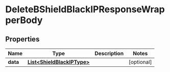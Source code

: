 

# DeleteBShieldBlackIPResponseWrapperBody


## Properties

Name | Type | Description | Notes
------------ | ------------- | ------------- | -------------
**data** | [**List&lt;ShieldBlackIPType&gt;**](ShieldBlackIPType.md) |  |  [optional]



